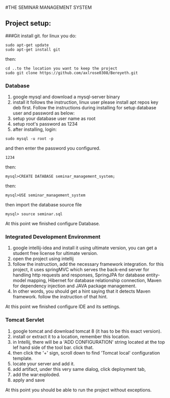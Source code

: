#THE SEMINAR MANAGEMENT SYSTEM
## Project setup:
###Git
install git. for linux you do:
```
sudo apt-get update
sudo apt-get install git
```
then:
```aidl
cd ..to the location you want to keep the project
sudo git clone https://github.com/axlrose0308/Bereyeth.git
```
### Database
1. google mysql and download a mysql-server binary
2. install it follows the instruction, linux user please install 
apt repos key deb first. Follow the instructions during installing for 
setup database user and password as below:
3. setup your database user name as root
4. setup root's password as 1234
5. after installing, login:
```aidl
sudo mysql -u root -p
```
and then enter the password you configured. 
```aidl
1234
```
then:
````aidl
mysql>CREATE DATABASE seminar_management_system;
````
then:
```aidl
mysql>USE seminar_management_system
```
then import the database source file
```aidl
mysql> source seminar.sql
```
At this point we finished configure Database.

### Integrated Development Environment
1. google intellij-idea and install it using ultimate version, 
you can get a student free license for ultimate version. 
2. open the project using intellij
3. follow the instruction, add the necessary framework integration. 
for this project, it uses springMVC which serves the back-end server for handling http
requests and responses, SpringJPA for database entity-model mapping, Hibernet for database relationship
connection, Maven for dependency injection and JAVA package management. 
4. In other words, you should get a hint saying that it detects Maven framework.
follow the instruction of that hint. 

At this point we finished configure IDE and its settings. 

### Tomcat Servlet
1. google tomcat and download tomcat 8 (it has to be this exact version).
2. install or extract it to a location, remember this location.
3. in Intellij, there will be a 'ADD CONFIGURATION' string located at the 
top lef hand side of the tool bar. click that.
4. then click the '+' sign, scroll down to find 'Tomcat local' configuration template.
5. locate your server and add it. 
6. add artifact, under this very same dialog, click deployment tab, 
7. add the war:exploded. 
8. apply and save

At this point you should be able to run the project without exceptions.
